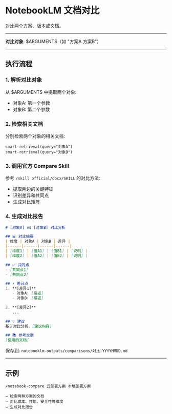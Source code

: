 # NotebookLM 文档对比

对比两个方案、版本或文档。

---

**对比对象**: $ARGUMENTS（如 "方案A 方案B"）

---

## 执行流程

### 1. 解析对比对象

从 $ARGUMENTS 中提取两个对象:
- 对象A: 第一个参数
- 对象B: 第二个参数

### 2. 检索相关文档

分别检索两个对象的相关文档:
```
smart-retrieval(query="对象A")
smart-retrieval(query="对象B")
```

### 3. 调用官方 Compare Skill

参考 `/skill official/docx/SKILL` 的对比方法:
- 提取两边的关键特征
- 识别差异和共同点
- 生成对比矩阵

### 4. 生成对比报告

```markdown
# [对象A] vs [对象B] 对比分析

## 📊 对比摘要
| 维度 | 对象A | 对象B | 差异 |
|------|------|------|------|
| [维度1] | [值A1] | [值B1] | [说明] |
| [维度2] | [值A2] | [值B2] | [说明] |

## ✅ 共同点
- [共同点1]
- [共同点2]

## ⚡ 差异点
1. **[差异1]**
   - 对象A: [描述]
   - 对象B: [描述]

2. **[差异2]**
   ...

## 💡 建议
基于对比分析，[建议内容]

## 📚 参考文献
[使用的文档]
```

保存到: `notebooklm-outputs/comparisons/对比-YYYYMMDD.md`

---

## 示例

```
/notebook-compare 云部署方案 本地部署方案

→ 检索两种方案的文档
→ 对比成本、性能、安全性等维度
→ 生成对比报告
```
